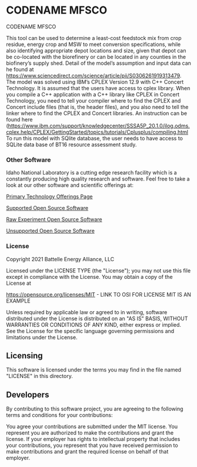 # CODENAME MFSCO
CODENAME MFSCO 

This tool can be used to determine a least-cost feedstock mix from crop residue, energy crop and MSW to meet conversion specifications, while also identifying appropriate depot locations and size, given that depot can be co-located with the biorefinery or can be located in any counties in the biofinery’s supply shed.
Detail of the model’s assumption and input data can he found at https://www.sciencedirect.com/science/article/pii/S0306261919313479. The model was solved using IBM’s CPLEX Version 12.9 with C++ Concert Technology. It is assumed that the users have access to cplex library. When you compile a C++ application with a C++ library like CPLEX in Concert Technology, you need to tell your compiler where to find the CPLEX and Concert include files (that is, the header files), and you also need to tell the linker where to find the CPLEX and Concert libraries. An instruction can be found here (https://www.ibm.com/support/knowledgecenter/SSSA5P_20.1.0/ilog.odms.cplex.help/CPLEX/GettingStarted/topics/tutorials/Cplusplus/compiling.html To run this model with SQlite database, the user needs to have access to SQLite data base of BT16 resource assessment study.

 
### Other Software
Idaho National Laboratory is a cutting edge research facility which is a constantly producing high quality research and software. Feel free to take a look at our other software and scientific offerings at:

[Primary Technology Offerings Page](https://www.inl.gov/inl-initiatives/technology-deployment)

[Supported Open Source Software](https://github.com/idaholab)

[Raw Experiment Open Source Software](https://github.com/IdahoLabResearch)

[Unsupported Open Source Software](https://github.com/IdahoLabCuttingBoard)

### License

Copyright 2021 Battelle Energy Alliance, LLC

Licensed under the LICENSE TYPE (the "License");
you may not use this file except in compliance with the License.
You may obtain a copy of the License at

  https://opensource.org/licenses/MIT - LINK TO OSI FOR LICENSE MIT IS AN EXAMPLE

Unless required by applicable law or agreed to in writing, software
distributed under the License is distributed on an "AS IS" BASIS,
WITHOUT WARRANTIES OR CONDITIONS OF ANY KIND, either express or implied.
See the License for the specific language governing permissions and
limitations under the License.



Licensing
-----
This software is licensed under the terms you may find in the file named "LICENSE" in this directory.


Developers
-----
By contributing to this software project, you are agreeing to the following terms and conditions for your contributions:

You agree your contributions are submitted under the MIT license. You represent you are authorized to make the contributions and grant the license. If your employer has rights to intellectual property that includes your contributions, you represent that you have received permission to make contributions and grant the required license on behalf of that employer.
